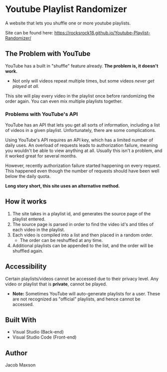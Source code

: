# Youtube Playlist Randomizer

A website that lets you shuffle one or more youtube playlists.

Site can be found here: https://rocksrock18.github.io/Youtube-Playlist-Randomizer/

## The Problem with YouTube

YouTube has a built in "shuffle" feature already. **The problem is, it doesn't work.**
- Not only will videos repeat multiple times, but some videos *never get played at all.*

This site will play every video in the playlist once before randomizing the order again. You can even mix multiple playlists together.

### Problems with YouTube's API

YouTube has an API that lets you get all sorts of information, including a list of videos in a given playlist. Unfortunately, there are some complications.

Using YouTube's API requires an API key, which has a limited number of daily uses. An overload of requests leads to authorization failure, meaning you wouldn't be able to view anything at all. Usually this isn't a problem, and it worked great for several months.

However, recently authorization failure started happening on every request. This happened even though the number of requests should have been well below the daily quota.

**Long story short, this site uses an alternative method.**

## How it works

1. The site takes in a playlist id, and generates the source page of the playlist entered.
2. The source page is parsed in order to find the video id's and titles of each video in the playlist.
3. Each video is compiled into a list and then placed in a random order.
   - The order can be reshuffled at any time.
4. Additional playlists can be appended to the list, and the order will be shuffled again.

## Accessibility

Certain playlists/videos cannot be accessed due to their privacy level. Any video or playlist that is **private**,
cannot be played.

* **Note:** Sometimes YouTube will auto-generate playlists for a user. These are not recognized as "official" playlists, and hence cannot
be accessed.

## Built With
* Visual Studio (Back-end)
* Visual Studio Code (Front-end)

## Author
Jacob Maxson
